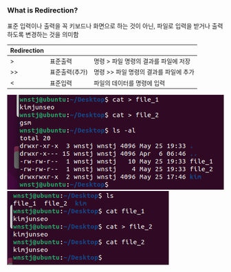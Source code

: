 ### **What is Redirection?**

표준 입력이나 출력을 꼭 키보드나 화면으로 하는 것이 아닌, 파일로 입력을 받거나 출력 하도록 변경하는 것을 의미함

| Redirection |  |  |
| --- | --- | --- |
| > | 표준출력 | 명령 > 파일 명령의 결과를 파일에 저장 | 
| >> | 표준출력(추가) | 명령 >> 파일 명령의 결과를 파일에 추가 |
| < | 표준입력 | 파일의 데이터를 명령에 입력 |

![Untitled](../IMAGE/redirection1.png)
![Untitled](../IMAGE/redirection2.png)
